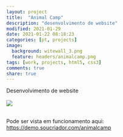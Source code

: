 ```yaml
---
layout: project
title:  "Animal Camp"
description: "desenvolvimento de website"
modified: 2021-01-29
date: 2021-01-22 08:18:23
categories: [pt, projects]
image:
  background: witewall_3.png
  feature: headers/animalcamp.png
tags: [work, projects, html5, css3]
comments: true
share: true
---
```

Desenvolvimento de website
<br/>
<br>
<a href="{{ site.url }}/images/posts/1611893080825_animalcamp.png" target="_new">
	<img src="{{ site.url }}/images/posts/1611893080825_animalcamp.png">
</a>

<br/>
Pode ser vista em funcionamento aqui: <a href="https://demo.soucriador.com/animalcamp/" target="_new">https://demo.soucriador.com/animalcamp</a>
<br/>